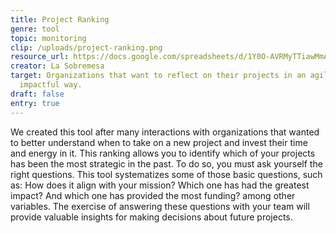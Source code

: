 ```yaml
---
title: Project Ranking
genre: tool
topic: monitoring
clip: /uploads/project-ranking.png
resource_url: https://docs.google.com/spreadsheets/d/1Y0O-AVRMyTTiawMmA5_9T9YT5lLb7WcMDEyqNaDVjN8/edit#gid=1605088789
creator: La Sobremesa
target: Organizations that want to reflect on their projects in an agile,
  impactful way.
draft: false
entry: true
---
```

<!--StartFragment-->

We created this tool after many interactions with organizations that wanted to better understand when to take on a new project and invest their time and energy in it. This ranking allows you to identify which of your projects has been the most strategic in the past. To do so, you must ask yourself the right questions. This tool systematizes some of those basic questions, such as: How does it align with your mission? Which one has had the greatest impact? And which one has provided the most funding? among other variables. The exercise of answering these questions with your team will provide valuable insights for making decisions about future projects.

<!--EndFragment-->